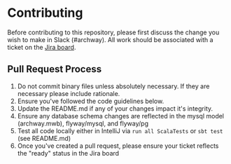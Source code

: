 # Contributing

Before contributing to this repository, please first discuss the change you wish to make in Slack (#archway). All
work should be associated with a ticket on the [Jira board](https://phdata.atlassian.net/jira/software/projects/HEIM/boards/29).

## Pull Request Process

1. Do not commit binary files unless absolutely necessary. If they are necessary please include rationale.
2. Ensure you've followed the code guidelines below.
3. Update the README.md if any of your changes impact it's integrity.
4. Ensure any database schema changes are reflected in the mysql model (archway.mwb), flyway/mysql, and flyway/pg
5. Test all code locally either in IntelliJ via `run all ScalaTests` or `sbt test` (see README.md)
6. Once you've created a pull request, please ensure your ticket reflects the "ready" status in the Jira board
